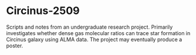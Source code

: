 # Circinus-2509
Scripts and notes from an undergraduate research project. Primarily investigates whether dense gas molecular ratios can trace star formation in Circinus galaxy using ALMA data. The project may eventually produce a poster.
